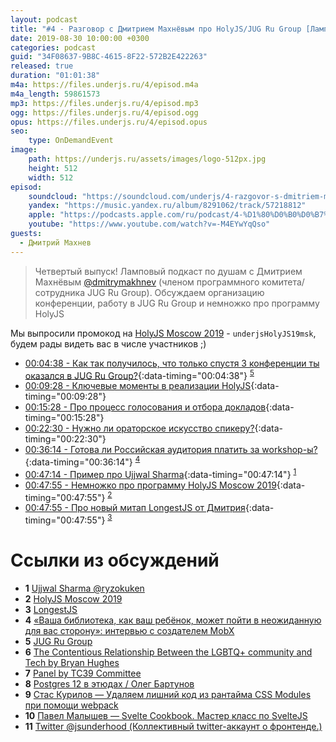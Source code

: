 ```yaml
---
layout: podcast
title: "#4 - Разговор с Дмитрием Махнёвым про HolyJS/JUG Ru Group [Ламповый]"
date: 2019-08-30 10:00:00 +0300
categories: podcast
guid: "34F08637-9B8C-4615-8F22-572B2E422263"
released: true
duration: "01:01:38"
m4a: https://files.underjs.ru/4/episod.m4a
m4a_length: 59861573
mp3: https://files.underjs.ru/4/episod.mp3
ogg: https://files.underjs.ru/4/episod.ogg
opus: https://files.underjs.ru/4/episod.opus
seo:
    type: OnDemandEvent
image:
    path: https://underjs.ru/assets/images/logo-512px.jpg
    height: 512
    width: 512
episod:
    soundcloud: "https://soundcloud.com/underjs/4-razgovor-s-dmitriem-makhnyovym-pro-holyjsjugru-lampovyy"
    yandex: "https://music.yandex.ru/album/8291062/track/57218812"
    apple: "https://podcasts.apple.com/ru/podcast/4-%D1%80%D0%B0%D0%B7%D0%B3%D0%BE%D0%B2%D0%BE%D1%80-%D1%81-%D0%B4%D0%BC%D0%B8%D1%82%D1%80%D0%B8%D0%B5%D0%BC-%D0%BC%D0%B0%D1%85%D0%BD%D1%91%D0%B2%D1%8B%D0%BC-%D0%BF%D1%80%D0%BE-holyjs-jug-ru-group/id1475405773?i=1000448153852"
    youtube: "https://www.youtube.com/watch?v=-M4EYwYqQso"
guests:
  - Дмитрий Махнев
---
```


> Четвертый выпуск! Ламповый подкаст по душам с Дмитрием Махнёвым [@dmitrymakhnev](https://twitter.com/dmitrymakhnev) (членом программного комитета/сотрудника JUG Ru Group). Обсуждаем организацию конференции, работу в JUG Ru Group и немножко про программу HolyJS

Мы выпросили промокод на [HolyJS Moscow 2019](https://holyjs-moscow.ru/registration/personal/?utm_source=partner&utm_medium=underjs&utm_campaign=holy2019msk&utm_content=common) -  `underjsHolyJS19msk`, будем рады видеть вас в числе участников ;)

- [00:04:38 - Как так получилось, что только спустя 3 конференции ты оказался в JUG Ru Group?](#){:data-timing="00:04:38"} <sup>[5](#note5)</sup>
- [00:09:28 - Ключевые моменты в реализации HolyJS](#){:data-timing="00:09:28"}
- [00:15:28 - Про процесс голосования и отбора докладов](#){:data-timing="00:15:28"}
- [00:22:30 - Нужно ли ораторское искусство спикеру?](#){:data-timing="00:22:30"}
- [00:36:14 - Готова ли Российская аудитория платить за workshop-ы?](#){:data-timing="00:36:14"} <sup>[4](#note4)</sup>
- [00:47:14 - Пример про Ujjwal Sharma](#){:data-timing="00:47:14"} <sup>[1](#note1)</sup>
- [00:47:55 - Немножко про программу HolyJS Moscow 2019](#){:data-timing="00:47:55"} <sup>[2](#note2)</sup>
- [00:47:55 - Про новый митап LongestJS от Дмитрия](#){:data-timing="00:47:55"} <sup>[3](#note3)</sup>

# Ссылки из обсуждений

- <b id="note1">1</b> [Ujjwal Sharma @ryzokuken](https://twitter.com/ryzokuken)
- <b id="note2">2</b> [HolyJS Moscow 2019](https://holyjs-moscow.ru/registration/personal/?utm_source=partner&utm_medium=underjs&utm_campaign=holy2019msk&utm_content=common)
- <b id="note3">3</b> [LongestJS](https://twitter.com/LongestJS)
- <b id="note4">4</b> [«Ваша библиотека, как ваш ребёнок, может пойти в неожиданную для вас сторону»: интервью с создателем MobX](https://habr.com/ru/company/jugru/blog/426517/)
- <b id="note5">5</b> [JUG Ru Group](https://jugru.org/)
- <b id="note6">6</b> [The Contentious Relationship Between the LGBTQ+ community and Tech by Bryan Hughes](https://www.youtube.com/watch?v=fSN3LVbXTkg)
- <b id="note7">7</b> [Panel by TC39 Committee](https://www.youtube.com/watch?v=slA06pbTRi4)
- <b id="note8">8</b> [Postgres 12 в этюдах / Олег Бартунов](https://www.youtube.com/watch?v=uhvqly8MtoI)
- <b id="note9">9</b> [Стас Курилов — Удаляем лишний код из рантайма CSS Modules при помощи webpack](https://www.youtube.com/watch?v=J1gHHmABk44)
- <b id="note10">10</b> [Павел Малышев — Svelte Cookbook. Мастер класс по SvelteJS](https://www.youtube.com/watch?v=I5DIcbcXzfE)
- <b id="note11">11</b> [Twitter @jsunderhood (Коллективный twitter-аккаунт о фронтенде.)](https://twitter.com/jsunderhood)
